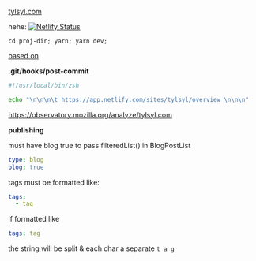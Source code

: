 [tylsyl.com](https://www.tylsyl.com)

hehe: [![Netlify Status](https://api.netlify.com/api/v1/badges/115e104e-3e27-4e90-a895-381d3265c285/deploy-status)](https://app.netlify.com/sites/tylsyl/deploys)


`cd proj-dir; yarn; yarn dev;`

[based on](https://github.com/bencodezen/vuepress-blog-boilerplate)

**.git/hooks/post-commit**

```zsh
#!/usr/local/bin/zsh

echo "\n\n\n\t https://app.netlify.com/sites/tylsyl/overview \n\n\n"
```
https://observatory.mozilla.org/analyze/tylsyl.com

**publishing**

must have blog true to pass filteredList() in BlogPostList

```yaml
type: blog
blog: true
```

tags must be formatted like:

```yaml
tags:
  - tag
```

if formatted like

```yaml
tags: tag
```

the string will be split & each char a separate `t a g`
